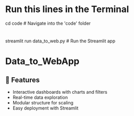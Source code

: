 # Run this lines in the Terminal
cd code  # Navigate into the 'code' folder
#
streamlit run data_to_web.py  # Run the Streamlit app


# Data_to_WebApp

## 🚀 Features
- Interactive dashboards with charts and filters
- Real-time data exploration
- Modular structure for scaling
- Easy deployment with Streamlit